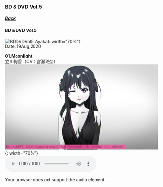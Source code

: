 ﻿### BD & DVD Vol.5
##### [Back](Music_List.md)

#### BD & DVD Vol.5
![BDDVDVol5_Ayaka](../../Img/Music/BDDVDVol5_AyakaCover.jpg){: width="70%"}  
Date: 19Aug,2020  

**01.Moonlight**  
立川絢香（CV：宮瀬玲奈）  
![Moonlight](../../Img/Music/BDDVDVol5_Ayaka.PNG){: width="70%"}  
<audio controls="controls">
  <source type="audio/mp3" src="../../Music/Character%20Songs/01.Moonlight.mp3"></source>
  <p>Your browser does not support the audio element.</p>
</audio>